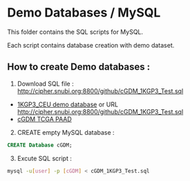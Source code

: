 # Demo Databases / MySQL 

This folder contains the SQL scripts for MySQL.

Each script contains database creation with demo dataset.


## How to create Demo databases : 

1. Download SQL file : http://cipher.snubi.org:8800/github/cGDM_1KGP3_Test.sql
- [1KGP3_CEU demo database](1KGP3_CEU) or URL http://cipher.snubi.org:8800/github/cGDM_1KGP3_Test.sql
- [cGDM TCGA PAAD](cGDM_TCGA_PAAD_Demo_Database.sql)

2. CREATE empty MySQL database :
```sql
CREATE Database cGDM;
```

3. Excute SQL script :
```sh
mysql -u[user] -p [cGDM] < cGDM_1KGP3_Test.sql
``` 
